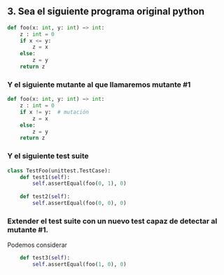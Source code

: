 ## 3. Sea el siguiente programa original python

```python
def foo(x: int, y: int) −> int:
    z : int = 0
    if x <= y:
        z = x
    else:
        z = y
    return z
```

### Y el siguiente mutante al que llamaremos mutante #1

```python
def foo(x: int, y: int) −> int:
    z : int = 0
    if x != y:  # mutación
        z = x
    else:
        z = y
    return z
```

### Y el siguiente test suite

```python
class TestFoo(unittest.TestCase):
    def test1(self):
        self.assertEqual(foo(0, 1), 0)
    
    def test2(self):
        self.assertEqual(foo(0, 0), 0)
```

### Extender el test suite con un nuevo test capaz de detectar al mutante #1.

Podemos considerar

```python
    def test3(self):
        self.assertEqual(foo(1, 0), 0)
```
